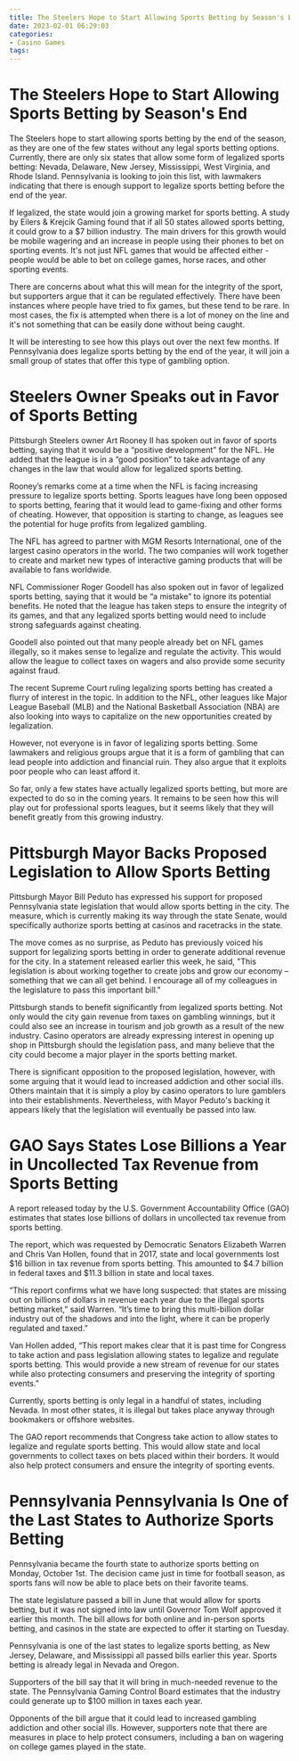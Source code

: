 ```yaml
---
title: The Steelers Hope to Start Allowing Sports Betting by Season's End
date: 2023-02-01 06:29:03
categories:
- Casino Games
tags:
---
```



#  The Steelers Hope to Start Allowing Sports Betting by Season's End

The Steelers hope to start allowing sports betting by the end of the season, as they are one of the few states without any legal sports betting options. Currently, there are only six states that allow some form of legalized sports betting: Nevada, Delaware, New Jersey, Mississippi, West Virginia, and Rhode Island. Pennsylvania is looking to join this list, with lawmakers indicating that there is enough support to legalize sports betting before the end of the year.

If legalized, the state would join a growing market for sports betting. A study by Eilers & Krejcik Gaming found that if all 50 states allowed sports betting, it could grow to a $7 billion industry. The main drivers for this growth would be mobile wagering and an increase in people using their phones to bet on sporting events. It's not just NFL games that would be affected either - people would be able to bet on college games, horse races, and other sporting events.

There are concerns about what this will mean for the integrity of the sport, but supporters argue that it can be regulated effectively. There have been instances where people have tried to fix games, but these tend to be rare. In most cases, the fix is attempted when there is a lot of money on the line and it's not something that can be easily done without being caught.

It will be interesting to see how this plays out over the next few months. If Pennsylvania does legalize sports betting by the end of the year, it will join a small group of states that offer this type of gambling option.

#  Steelers Owner Speaks out in Favor of Sports Betting 

Pittsburgh Steelers owner Art Rooney II has spoken out in favor of sports betting, saying that it would be a “positive development” for the NFL. He added that the league is in a “good position” to take advantage of any changes in the law that would allow for legalized sports betting.

Rooney’s remarks come at a time when the NFL is facing increasing pressure to legalize sports betting. Sports leagues have long been opposed to sports betting, fearing that it would lead to game-fixing and other forms of cheating. However, that opposition is starting to change, as leagues see the potential for huge profits from legalized gambling.

The NFL has agreed to partner with MGM Resorts International, one of the largest casino operators in the world. The two companies will work together to create and market new types of interactive gaming products that will be available to fans worldwide.

NFL Commissioner Roger Goodell has also spoken out in favor of legalized sports betting, saying that it would be “a mistake” to ignore its potential benefits. He noted that the league has taken steps to ensure the integrity of its games, and that any legalized sports betting would need to include strong safeguards against cheating.

Goodell also pointed out that many people already bet on NFL games illegally, so it makes sense to legalize and regulate the activity. This would allow the league to collect taxes on wagers and also provide some security against fraud.

The recent Supreme Court ruling legalizing sports betting has created a flurry of interest in the topic. In addition to the NFL, other leagues like Major League Baseball (MLB) and the National Basketball Association (NBA) are also looking into ways to capitalize on the new opportunities created by legalization.

However, not everyone is in favor of legalizing sports betting. Some lawmakers and religious groups argue that it is a form of gambling that can lead people into addiction and financial ruin. They also argue that it exploits poor people who can least afford it.

So far, only a few states have actually legalized sports betting, but more are expected to do so in the coming years. It remains to be seen how this will play out for professional sports leagues, but it seems likely that they will benefit greatly from this growing industry.

#  Pittsburgh Mayor Backs Proposed Legislation to Allow Sports Betting 

Pittsburgh Mayor Bill Peduto has expressed his support for proposed Pennsylvania state legislation that would allow sports betting in the city. The measure, which is currently making its way through the state Senate, would specifically authorize sports betting at casinos and racetracks in the state.

The move comes as no surprise, as Peduto has previously voiced his support for legalizing sports betting in order to generate additional revenue for the city. In a statement released earlier this week, he said, "This legislation is about working together to create jobs and grow our economy – something that we can all get behind. I encourage all of my colleagues in the legislature to pass this important bill."

Pittsburgh stands to benefit significantly from legalized sports betting. Not only would the city gain revenue from taxes on gambling winnings, but it could also see an increase in tourism and job growth as a result of the new industry. Casino operators are already expressing interest in opening up shop in Pittsburgh should the legislation pass, and many believe that the city could become a major player in the sports betting market.

There is significant opposition to the proposed legislation, however, with some arguing that it would lead to increased addiction and other social ills. Others maintain that it is simply a ploy by casino operators to lure gamblers into their establishments. Nevertheless, with Mayor Peduto's backing it appears likely that the legislation will eventually be passed into law.

#  GAO Says States Lose Billions a Year in Uncollected Tax Revenue from Sports Betting 

A report released today by the U.S. Government Accountability Office (GAO) estimates that states lose billions of dollars in uncollected tax revenue from sports betting.

The report, which was requested by Democratic Senators Elizabeth Warren and Chris Van Hollen, found that in 2017, state and local governments lost $16 billion in tax revenue from sports betting. This amounted to $4.7 billion in federal taxes and $11.3 billion in state and local taxes.

“This report confirms what we have long suspected: that states are missing out on billions of dollars in revenue each year due to the illegal sports betting market,” said Warren. “It’s time to bring this multi-billion dollar industry out of the shadows and into the light, where it can be properly regulated and taxed.”

Van Hollen added, “This report makes clear that it is past time for Congress to take action and pass legislation allowing states to legalize and regulate sports betting. This would provide a new stream of revenue for our states while also protecting consumers and preserving the integrity of sporting events.”

Currently, sports betting is only legal in a handful of states, including Nevada. In most other states, it is illegal but takes place anyway through bookmakers or offshore websites.

The GAO report recommends that Congress take action to allow states to legalize and regulate sports betting. This would allow state and local governments to collect taxes on bets placed within their borders. It would also help protect consumers and ensure the integrity of sporting events.

#  Pennsylvania Pennsylvania Is One of the Last States to Authorize Sports Betting

Pennsylvania became the fourth state to authorize sports betting on Monday, October 1st. The decision came just in time for football season, as sports fans will now be able to place bets on their favorite teams.

The state legislature passed a bill in June that would allow for sports betting, but it was not signed into law until Governor Tom Wolf approved it earlier this month. The bill allows for both online and in-person sports betting, and casinos in the state are expected to offer it starting on Tuesday.

Pennsylvania is one of the last states to legalize sports betting, as New Jersey, Delaware, and Mississippi all passed bills earlier this year. Sports betting is already legal in Nevada and Oregon.

Supporters of the bill say that it will bring in much-needed revenue to the state. The Pennsylvania Gaming Control Board estimates that the industry could generate up to $100 million in taxes each year.

Opponents of the bill argue that it could lead to increased gambling addiction and other social ills. However, supporters note that there are measures in place to help protect consumers, including a ban on wagering on college games played in the state.